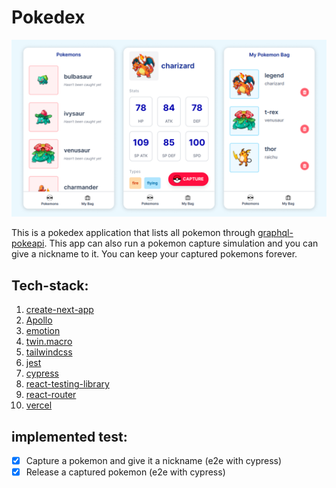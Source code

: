 # Pokedex

![Screenshots](screenshot.png)

This is a pokedex application that lists all pokemon through [graphql-pokeapi](https://github.com/mazipan/graphql-pokeapi). This app can also run a pokemon capture simulation and you can give a nickname to it. You can keep your captured pokemons forever.

## Tech-stack:

1. [create-next-app](https://github.com/vercel/next.js/tree/canary/packages/create-next-app)
1. [Apollo](https://www.apollographql.com/)
1. [emotion](https://github.com/emotion-js/emotion)
1. [twin.macro](https://github.com/ben-rogerson/twin.macro)
1. [tailwindcss](https://github.com/tailwindlabs/tailwindcss)
1. [jest](https://github.com/facebook/jest)
1. [cypress](https://github.com/cypress-io/cypress)
1. [react-testing-library](https://github.com/testing-library/react-testing-library)
1. [react-router](https://github.com/ReactTraining/react-router)
1. [vercel](https://vercel.com/)

## implemented test:

- [x] Capture a pokemon and give it a nickname (e2e with cypress)
- [x] Release a captured pokemon (e2e with cypress)
